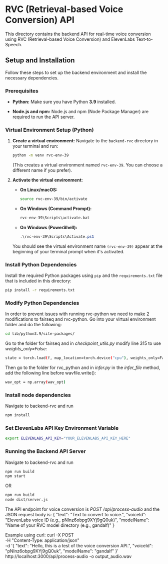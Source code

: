 # RVC (Retrieval-based Voice Conversion) API

This directory contains the backend API for real-time voice conversion using RVC (Retrieval-based Voice Conversion) and ElevenLabs Text-to-Speech.

## Setup and Installation

Follow these steps to set up the backend environment and install the necessary dependencies.

### Prerequisites

*   **Python:**  Make sure you have Python **3.9** installed.

*   **Node.js and npm:** Node.js and npm (Node Package Manager) are required to run the API server.

### Virtual Environment Setup (Python)

1.  **Create a virtual environment:** Navigate to the `backend-rvc` directory in your terminal and run:
    ```bash
    python -m venv rvc-env-39
    ```
    (This creates a virtual environment named `rvc-env-39`. You can choose a different name if you prefer).

2.  **Activate the virtual environment:**
    *   **On Linux/macOS:**
        ```bash
        source rvc-env-39/bin/activate
        ```
    *   **On Windows (Command Prompt):**
        ```bash
        rvc-env-39\Scripts\activate.bat
        ```
    *   **On Windows (PowerShell):**
        ```powershell
        .\rvc-env-39\Scripts\Activate.ps1
        ```
    You should see the virtual environment name `(rvc-env-39)` appear at the beginning of your terminal prompt when it's activated.

### Install Python Dependencies

Install the required Python packages using `pip` and the `requirements.txt` file that is included in this directory:

```bash
pip install -r requirements.txt
```

### Modify Python Dependencies
In order to prevent issues with running rvc-python we need to make 2 modifications to fairseq and rvc-python. 
Go into your virtual environment folder and do the following:

```bash
cd lib/python3.9/site-packages/
```

Go to the folder for fairseq and in *checkpoint_utils.py* modify line 315 to use *weights_only=False*:
```bash
state = torch.load(f, map_location=torch.device("cpu"), weights_only=False)
```

Then go to the folder for rvc_python and in *infer.py* in the *infer_file* method, add the following line before wavfile.write():
```bash
wav_opt = np.array(wav_opt)
```

### Install node dependencies

Navigate to backend-rvc and run 
```bash
npm install
```

### Set ElevenLabs API Key Environment Variable

```bash
export ELEVENLABS_API_KEY="YOUR_ELEVENLABS_API_KEY_HERE"
```


### Running the Backend API Server

Navigate to backend-rvc and run
```bash
npm run build
npm start
```
OR
```bash
npm run build
node dist/server.js
```

The API endpoint for voice conversion is *POST /api/process-audio* and the JSON request body is:
{
  "text": "Text to convert to voice.",
  "voiceId": "ElevenLabs voice ID (e.g., pNInz6obpg9XYj9gQ0uk)",
  "modelName": "Name of your RVC model directory (e.g., gandalf)"
}

Example using curl:
curl -X POST \
  -H "Content-Type: application/json" \
  -d '{
    "text": "Hello, this is a test of the voice conversion API.",
    "voiceId": "pNInz6obpg9XYj9gQ0uk",
    "modelName": "gandalf"
  }' \
  http://localhost:3000/api/process-audio -o output_audio.wav





